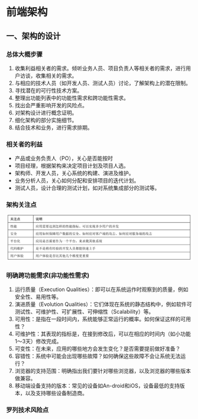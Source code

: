 # 前端架构

## 一、架构的设计

### 总体大概步骤

1. 收集利益相关者的需求。倾听业务人员、项目负责人等相关者的需求，进行用户访谈，收集相关的需求。
2. 与相应的技术人员（如开发人员、测试人员）讨论，了解架构上的潜在限制。
3. 寻找潜在的可行性技术方案。
4. 整理出功能列表中的功能性需求和跨功能性需求。
5. 找出会严重影响开发的风险点。
6. 对架构设计进行概念证明。
7. 细化架构的部分实施细节。
8. 结合技术和业务，进行需求排期。

### 相关者的利益

* 产品或业务负责人（PO），关心是否能按时
* 项目经理，根据架构来决定项目计划及项目人选。
* 架构师、开发人员，关心系统的构建、演进及维护。
* 业务分析人员，关心如何分配和安排项目的迭代计划。
* 测试人员，设计合理的测试计划，如对系统集成部分的测试等。

### 架构关注点

![](./img/img13.png )

### 明确跨功能需求(非功能性需求)

1. 运行质量（Execution Qualities）：即可以在系统运作时观察到的质量，例如安全性、易用性等。
2. 演进质量（Evolution Qualities）：它们体现在系统的静态结构中，例如软件可测试性、可维护性、可扩展性、可伸缩性（Scalability）等。
3. 可用性：是指在一段时间内，系统能够正常运行的概率。如何保证这样的可用性？
4. 可维护性：其表现的指标是，在接到修改后，可以在相应的时间内（如小功能1～3天）修改完成。
5. 可变性：在未来，应用的哪些地方会发生变化？是否需要提前做好准备？
6. 容错性：系统中可能会出现哪些故障？如何确保这些故障不会让系统无法运行？
7. 浏览器的支持范围：明确指出我们要针对哪些浏览器，以及浏览器的哪些版本做兼容。
8. 移动端设备支持的版本：常见的设备如An-droid和iOS，设备最低的支持版本，以及支持哪些设备制造商。

### 罗列技术风险点

